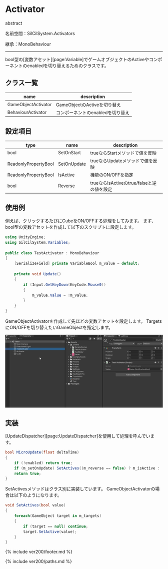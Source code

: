 # Activator

abstract

名前空間：SilCilSystem.Activators

継承：MonoBehaviour

---

bool型の[変数アセット][page:Variable]でゲームオブジェクトのActiveやコンポーネントのenabledを切り替えるためのクラスです。

## クラス一覧

|name|description|
|-|-|
|GameObjectActivator|GameObjectのActiveを切り替え|
|BehaviourActivator|コンポーネントのenabledを切り替え|

## 設定項目

|type|name|description|
|-|-|-|
|bool|SetOnStart|trueならStartメソッドで値を反映|
|ReadonlyPropertyBool|SetOnUpdate|trueならUpdateメソッドで値を反映|
|ReadonlyPropertyBool|IsActive|機能のON/OFFを指定|
|bool|Reverse|trueならIsActiveのtrue/falseと逆の値を設定|

## 使用例

例えば、クリックするたびにCubeをON/OFFする処理をしてみます。
まず、bool型の変数アセットを作成して以下のスクリプトに設定します。

```cs
using UnityEngine;
using SilCilSystem.Variables;

public class TestActivator : MonoBehaviour
{
    [SerializeField] private VariableBool m_value = default;

    private void Update()
    {
        if (Input.GetKeyDown(KeyCode.Mouse0))
        {
            m_value.Value = !m_value;
        }
    }
}
```

GameObjectActivatorを作成して先ほどの変数アセットを設定します。
TargetsにON/OFFを切り替えたいGameObjectを指定します。

![GameObjectActivatorを設定する][fig:GameObjectActivator]

## 実装

[UpdateDispatcher][page:UpdateDispatcher]を使用して処理を呼んでいます。

```cs
bool MicroUpdate(float deltaTime)
{
    if (!enabled) return true;
    if (m_setOnUpdate) SetActives((m_reverse == false) ? m_isActive : !m_isActive);
    return true;
}
```

SetActivesメソッドはクラス別に実装しています。
GameObjectActivatorの場合は以下のようになります。

```cs
void SetActives(bool value) 
{
    foreach(GameObject target in m_targets)
    {
        if (target == null) continue;
        target.SetActive(value);
    }
}
```

<!--- footer --->

{% include ver200/footer.md %}

<!--- 参照 --->

{% include ver200/paths.md %}

[fig:GameObjectActivator]: Figures/GameObjectActivator.gif
